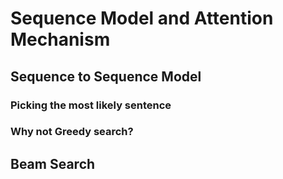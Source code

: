 # Sequence Model and Attention Mechanism
## Sequence to Sequence Model
### Picking the most likely sentence
### Why not Greedy search?
## Beam Search
